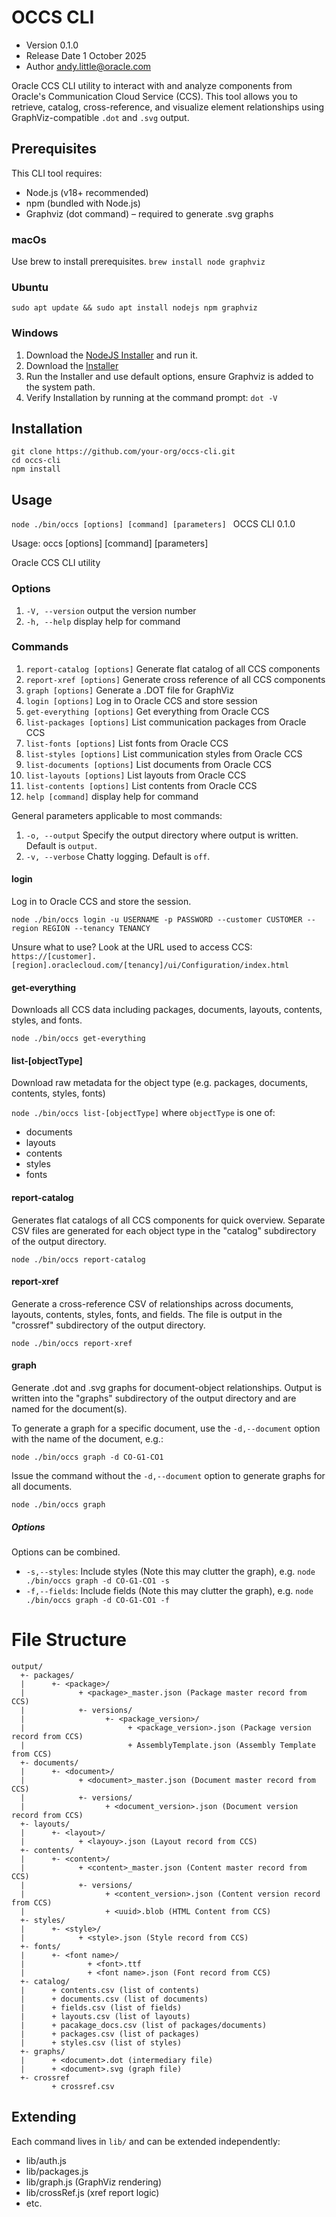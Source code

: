 # OCCS CLI
* Version 0.1.0
* Release Date 1 October 2025
* Author andy.little@oracle.com


Oracle CCS CLI utility to interact with and analyze components from Oracle's Communication Cloud Service (CCS). This tool allows you to retrieve, catalog, cross-reference, and visualize element relationships using GraphViz-compatible `.dot` and `.svg` output.

## Prerequisites
This CLI tool requires:
* Node.js (v18+ recommended)
* npm (bundled with Node.js)
* Graphviz (dot command) – required to generate .svg graphs

### macOs
Use brew to install prerequisites.
`brew install node graphviz`

### Ubuntu
`sudo apt update && sudo apt install nodejs npm graphviz`

### Windows
1. Download the [NodeJS Installer](https://nodejs.org) and run it.
1.	Download the [Installer](https://graphviz.org/download)
2. 	Run the Installer and use default options, ensure Graphviz is added to the system path. 
3.	Verify Installation by running at the command prompt: `dot -V`


## Installation

```
git clone https://github.com/your-org/occs-cli.git
cd occs-cli
npm install
```

## Usage

`node ./bin/occs [options] [command] [parameters] `
OCCS CLI 0.1.0

Usage: occs [options] [command] [parameters]

Oracle CCS CLI utility

### Options
1. `-V, --version`             output the version number
1. `-h, --help`                display help for command

### Commands
1. `report-catalog [options]`  Generate flat catalog of all CCS components
1. `report-xref [options]`     Generate cross reference of all CCS components
1. `graph [options]`           Generate a .DOT file for GraphViz
1. `login [options]`           Log in to Oracle CCS and store session
1. `get-everything [options]`  Get everything from Oracle CCS
1. `list-packages [options]`   List communication packages from Oracle CCS
1. `list-fonts [options]`      List fonts from Oracle CCS
1. `list-styles [options]`     List communication styles from Oracle CCS
1. `list-documents [options]`  List documents from Oracle CCS
1. `list-layouts [options]`    List layouts from Oracle CCS
1. `list-contents [options]`   List contents from Oracle CCS
1. `help [command]`            display help for command

General parameters applicable to most commands:
1. `-o, --output` Specify the output directory where output is written. Default is `output`.
1. `-v, --verbose` Chatty logging. Default is `off`.

#### login
Log in to Oracle CCS and store the session.

`node ./bin/occs login -u USERNAME -p PASSWORD --customer CUSTOMER --region REGION --tenancy TENANCY`

Unsure what to use? Look at the URL used to access CCS:
`https://[customer].[region].oraclecloud.com/[tenancy]/ui/Configuration/index.html`

#### get-everything
Downloads all CCS data including packages, documents, layouts, contents, styles, and fonts.

`node ./bin/occs get-everything`

#### list-[objectType]

Download raw metadata for the object type (e.g. packages, documents, contents, styles, fonts)

`node ./bin/occs list-[objectType]` where `objectType` is one of:
* documents
* layouts
* contents
* styles
* fonts

####  report-catalog

Generates flat catalogs of all CCS components for quick overview. Separate CSV files are generated for each object type in the "catalog" subdirectory of the output directory.

`node ./bin/occs report-catalog`

#### report-xref

Generate a cross-reference CSV of relationships across documents, layouts, contents, styles, fonts, and fields. The file is output in the "crossref" subdirectory of the output directory.

`node ./bin/occs report-xref`

#### graph

Generate .dot and .svg graphs for document-object relationships. Output is written into the "graphs" subdirectory of the output directory and are named for the document(s).

To generate a graph for a specific document, use the `-d,--document` option with the name of the document, e.g.:

`node ./bin/occs graph -d CO-G1-CO1`

Issue the command without the `-d,--document` option to generate graphs for all documents.

`node ./bin/occs graph`

##### Options
Options can be combined.
* `-s,--styles`: Include styles (Note this may clutter the graph), e.g. `node ./bin/occs graph -d CO-G1-CO1 -s`
* `-f,--fields`: Include fields (Note this may clutter the graph), e.g. `node ./bin/occs graph -d CO-G1-CO1 -f`


# File Structure
```
output/
  +- packages/
  |      +- <package>/
  |            + <package>_master.json (Package master record from CCS)
  |            +- versions/ 
  |                  +- <package_version>/
  |                       + <package_version>.json (Package version record from CCS)
  |                       + AssemblyTemplate.json (Assembly Template from CCS)
  +- documents/
  |      +- <document>/
  |            + <document>_master.json (Document master record from CCS)
  |            +- versions/ 
  |                  + <document_version>.json (Document version record from CCS)
  +- layouts/
  |      +- <layout>/
  |            + <layouy>.json (Layout record from CCS)
  +- contents/
  |      +- <content>/
  |            + <content>_master.json (Content master record from CCS)
  |            +- versions/ 
  |                  + <content_version>.json (Content version record from CCS)
  |                  + <uuid>.blob (HTML Content from CCS)
  +- styles/
  |      +- <style>/
  |            + <style>.json (Style record from CCS)
  +- fonts/
  |      +- <font name>/
  |              + <font>.ttf
  |              + <font name>.json (Font record from CCS)
  +- catalog/
  |      + contents.csv (list of contents)
  |      + documents.csv (list of documents)
  |      + fields.csv (list of fields)
  |      + layouts.csv (list of layouts)
  |      + pacakage_docs.csv (list of packages/documents)
  |      + packages.csv (list of packages)
  |      + styles.csv (list of styles)
  +- graphs/
  |      + <document>.dot (intermediary file)
  |      + <document>.svg (graph file)
  +- crossref
         + crossref.csv
```
## Extending
Each command lives in `lib/` and can be extended independently:
*	lib/auth.js
*	lib/packages.js
*	lib/graph.js (GraphViz rendering)
*	lib/crossRef.js (xref report logic)
*	etc.
